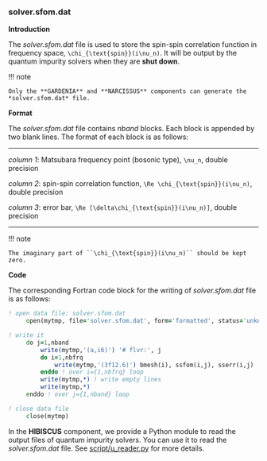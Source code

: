 ### solver.sfom.dat

**Introduction**

The *solver.sfom.dat* file is used to store the spin-spin correlation function in frequency space, ``\chi_{\text{spin}}(i\nu_n)``. It will be output by the quantum impurity solvers when they are **shut down**.

!!! note

    Only the **GARDENIA** and **NARCISSUS** components can generate the *solver.sfom.dat* file.

**Format**

The *solver.sfom.dat* file contains *nband* blocks. Each block is appended by two blank lines. The format of each block is as follows:

---

*column 1*: Matsubara frequency point (bosonic type), ``\nu_n``, double precision

*column 2*: spin-spin correlation function, ``\Re \chi_{\text{spin}}(i\nu_n)``, double precision

*column 3*: error bar, ``\Re [\delta\chi_{\text{spin}}(i\nu_n)]``, double precision

---

!!! note

    The imaginary part of ``\chi_{\text{spin}}(i\nu_n)`` should be kept zero.

**Code**

The corresponding Fortran code block for the writing of *solver.sfom.dat* file is as follows:

```fortran
! open data file: solver.sfom.dat
     open(mytmp, file='solver.sfom.dat', form='formatted', status='unknown')

! write it
     do j=1,nband
         write(mytmp,'(a,i6)') '# flvr:', j
         do i=1,nbfrq
             write(mytmp,'(3f12.6)') bmesh(i), ssfom(i,j), sserr(i,j)
         enddo ! over i={1,nbfrq} loop
         write(mytmp,*) ! write empty lines
         write(mytmp,*)
     enddo ! over j={1,nband} loop

! close data file
     close(mytmp)
```

In the **HIBISCUS** component, we provide a Python module to read the output files of quantum impurity solvers. You can use it to read the *solver.sfom.dat* file. See [script/u_reader.py](../ch07/reader.md) for more details.